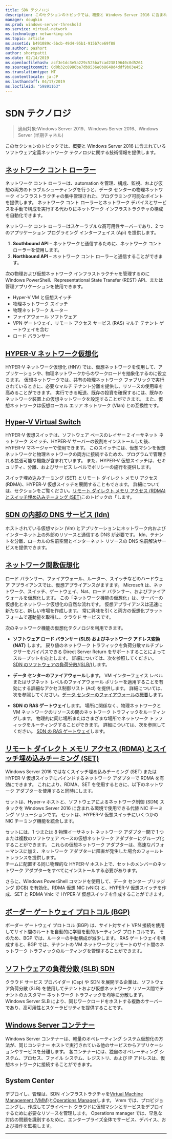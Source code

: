 ```yaml
---
title: SDN テクノロジ
description: このセクションのトピックでは、概要と Windows Server 2016 に含まれているソフトウェア定義ネットワーク テクノロジに関する技術情報を提供します。
manager: dougkim
ms.prod: windows-server-threshold
ms.service: virtual-network
ms.technology: networking-sdn
ms.topic: article
ms.assetid: b491089c-5bcb-49d4-95b1-915b7ce69f88
ms.author: pashort
author: shortpatti
ms.date: 02/14/2019
ms.openlocfilehash: acf3e1dc3e5a229c525ba7cad23819640c0d5261
ms.sourcegitcommit: 0d0b32c8986ba7db9536e0b8648d4ddf9b03e452
ms.translationtype: MT
ms.contentlocale: ja-JP
ms.lasthandoff: 04/17/2019
ms.locfileid: "59891163"
---
```

# <a name="sdn-technologies"></a>SDN テクノロジ

>適用対象:Windows Server 2019、Windows Server 2016、Windows Server (半期チャネル)

このセクションのトピックでは、概要と Windows Server 2016 に含まれているソフトウェア定義ネットワーク テクノロジに関する技術情報を提供します。  

## <a name="network-controllernetwork-controllernetwork-controllermd"></a>[ネットワーク コント ローラー](network-controller/Network-Controller.md)

ネットワーク コント ローラーは、automation を管理、構成、監視、および仮想の両方のトラブルシューティングを行うと、データ センターの物理ネットワーク インフラストラクチャの集中管理された、プログラミング可能なポイントを提供します。 ネットワーク コント ローラーとネットワーク デバイスとサービスを手動で構成を実行する代わりにネットワーク インフラストラクチャの構成を自動化できます。 

ネットワーク コント ローラーはスケーラブルな高可用性サーバーであり、2 つのアプリケーション プログラミング インターフェイス (Api) を提供します。

1. **Southbound API** – ネットワークと通信するために、ネットワーク コント ローラーを使用します。
2. **Northbound API** – ネットワーク コント ローラーと通信することができます。

次の物理および仮想ネットワーク インフラストラクチャを管理するのに Windows PowerShell、Representational State Transfer (REST) API、または管理アプリケーションを使用できます。

- Hyper-V VM と仮想スイッチ 
- 物理ネットワーク スイッチ 
- 物理ネットワーク ルーター 
- ファイアウォール ソフトウェア 
- VPN ゲートウェイ、リモート アクセス サービス (RAS) マルチ テナント ゲートウェイを含む 
- ロード バランサー 
  

  
## <a name="hyper-v-network-virtualizationhyper-v-network-virtualizationhyper-v-network-virtualizationmd"></a>[HYPER-V ネットワーク仮想化](hyper-v-network-virtualization/Hyper-V-Network-Virtualization.md)

HYPER-V ネットワーク仮想化 (HNV) では、仮想ネットワークを使用して、アプリケーションや、物理ネットワークからのワークロードを抽象化するのに役立ちます。 仮想ネットワークでは、共有の物理ネットワーク ファブリックで実行されているときに、必要なマルチ テナント分離を提供し、リソースの使用率を高めることができます。 実行できる転送、既存の投資を確保するには、既存のネットワーク装置上の仮想ネットワークを設定することができます。 また、仮想ネットワークは仮想ローカル エリア ネットワーク (Vlan) との互換性です。   
  
  
## <a name="hyper-v-virtual-switchvirtualizationhyper-v-virtual-switchhyper-v-virtual-switchmd"></a>[Hyper-V Virtual Switch](../../../virtualization/hyper-v-virtual-switch/Hyper-V-Virtual-Switch.md) 

HYPER-V 仮想スイッチは、ソフトウェア ベースのレイヤー 2 イーサネット ネットワーク スイッチ、HYPER-V サーバーの役割をインストールした後、HYPER-V マネージャーで使用できます。 このスイッチには、仮想マシンを仮想ネットワークと物理ネットワークの両方に接続するための、プログラムで管理される拡張可能な機能が含まれています。 また、HYPER-V 仮想スイッチは、セキュリティ、分離、およびサービス レベルでポリシーの施行を提供します。
  
スイッチ埋め込みチーミング (SET) とリモート ダイレクト メモリ アクセス (RDMA)、HYPER-V 仮想スイッチを展開することもできます。 詳細については、セクションをご覧ください。[リモート ダイレクト メモリ アクセス (RDMA) とスイッチ埋め込みチーミング (SET)](#bkmk_rdma)このトピックの「します。  

## <a name="internal-dns-service-idns-for-sdnidns-for-sdnmd"></a>[SDN の内部の DNS サービス (Idn)](Idns-for-Sdn.md)

ホストされている仮想マシン (Vm) とアプリケーションにネットワーク内およびインターネット上の外部のリソースと通信する DNS が必要です。 Idn、テナントを分離、ローカルの名前空間とインターネット リソースの DNS 名前解決サービスを提供できます。 
  
## <a name="network-function-virtualizationnetwork-function-virtualizationnetwork-function-virtualizationmd"></a>[ネットワーク関数仮想化](network-function-virtualization/Network-Function-Virtualization.md)

ロード バランサー、ファイアウォール、ルーター、スイッチなどのハードウェア アプライアンスでは、仮想アプライアンスがますます。 Microsoft は、ネットワーク、スイッチ、ゲートウェイ、Nat、ロード バランサー、およびファイアウォールを仮想化します。 この「ネットワーク機能の仮想化」は、サーバーの仮想化とネットワーク仮想化の自然な流れです。 仮想アプライアンスは迅速に新たなと、新しい市場を作成します。 常に興味を引くと両方の仮想化プラットフォームで運動量を取得し、クラウド サービスです。 
  
次のネットワーク機能の仮想化テクノロジを利用できます。  
  
-   **ソフトウェア ロード バランサー (SLB) およびネットワーク アドレス変換 (NAT)** します。 戻り値のネットワーク トラフィックを負荷分散マルチプレクサーをバイパスできる Direct Server Return をサポートすることによってスループットを向上します。 詳細については、次を参照してください。 [SDN のソフトウェアの負荷分散/(SLB/)](network-function-virtualization/software-load-balancing-for-sdn.md)します。
  
-   **データ センターのファイアウォール**します。 VM インターフェイス レベルまたはサブネット レベルのファイアウォール ポリシーを適用することを有効にする詳細なアクセス制御リスト (Acl) を提供します。 詳細については、次を参照してください。[データ センターのファイアウォールの概要](network-function-virtualization/Datacenter-Firewall-Overview.md)します。
  
-   **SDN の RAS ゲートウェイ**します。 場所に関係なく、物理ネットワークと VM ネットワークのリソースの間のネットワーク トラフィックをルーティングします。 物理的に同じ場所またはさまざまな場所でネットワーク トラフィックをルーティングすることができます。 詳細については、次を参照してください。 [SDN の RAS ゲートウェイ](network-function-virtualization/RAS-Gateway-for-SDN.md)します。

  
## <a name="remote-direct-memory-access-rdma-and-switch-embedded-teaming-sethttpsdocsmicrosoftcomwindows-servervirtualizationhyper-v-virtual-switchrdma-and-switch-embedded-teaming"></a>[リモート ダイレクト メモリ アクセス (RDMA) とスイッチ埋め込みチーミング (SET)](https://docs.microsoft.com/windows-server/virtualization/hyper-v-virtual-switch/rdma-and-switch-embedded-teaming)  
Windows Server 2016 ではなくスイッチ埋め込みチーミング (SET) または HYPER-V 仮想スイッチにバインドするネットワーク アダプターで RDMA を有効にできます。 これにより、RDMA、SET を使用するときに、以下のネットワーク アダプターを使用すると同時にします。  
  
セットは、Hyper-v ホストと、ソフトウェアによるネットワーク制御 (SDN) スタックを Windows Server 2016 に含まれる環境で使用できる代替 NIC チーミング ソリューションです。 セットは、HYPER-V 仮想スイッチにいくつかの NIC チーミング機能を統合します。  
  
セットには、1 つまたは 8 物理イーサネット ネットワーク アダプター間で 1 つまたは複数のソフトウェア ベースの仮想ネットワーク アダプターにグループ化することができます。 これらの仮想ネットワーク アダプターは、高速なパフォーマンスに加え、ネットワーク アダプターに障害が発生した場合のフォールト トレランスを提供します。  
チームに配置する同じ物理的な HYPER-V ホスト上で、セットのメンバーのネットワーク アダプターをすべてにインストールする必要があります。  
  
さらに、Windows PowerShell コマンドを使用して、データ センター ブリッジング (DCB) を有効化、RDMA 仮想 NIC (vNIC) と、HYPER-V 仮想スイッチを作成、SET と RDMA Vnic で HYPER-V 仮想スイッチを作成することができます。  

  

## <a name="border-gateway-protocol-bgpremoteremote-accessbgpborder-gateway-protocol-bgpmd"></a>[ボーダー ゲートウェイ プロトコル (BGP)](../../../remote/remote-access/bgp/Border-Gateway-Protocol-BGP.md)
  
ボーダー ゲートウェイ プロトコル (BGP) は、サイト対サイト VPN 接続を使用してサイト間のルートを自動的に学習を動的ルーティング プロトコルです。 そのため、BGP では、ルーターの手動構成が減少します。   RAS ゲートウェイを構成すると、BGP では、テナントの VM ネットワークとリモートのサイト間のネットワーク トラフィックのルーティングを管理することができます。  
  
## <a name="software-load-balancing-slb-for-sdnnetwork-function-virtualizationsoftware-load-balancing-for-sdnmd"></a>[ソフトウェアの負荷分散 (SLB) SDN](network-function-virtualization/software-load-balancing-for-sdn.md)
クラウド サービス プロバイダー (Csp) や SDN を展開する企業は、ソフトウェア負荷分散 (SLB) を使用してテナントおよび仮想ネットワーク リソース間でテナントのカスタマー ネットワーク トラフィックを均等に分散します。 Windows Server SLB により、同じワークロードをホストする複数のサーバーであり、高可用性とスケーラビリティを提供することです。 

## <a name="windows-server-containerscontainerscontainer-networking-overviewmd"></a>[Windows Server コンテナー](Containers/Container-networking-overview.md)

Windows Server コンテナーは、軽量のオペレーティング システム仮想化の方法が、同じコンテナー ホストで実行されている他のサービスからアプリケーションやサービスを分離します。 各コンテナーには、独自のオペレーティング システム、プロセス、ファイル システム、レジストリ、および IP アドレスは、仮想ネットワークに接続することができます。 


## <a name="system-center"></a>System Center  
デプロイし、管理は、SDN インフラストラクチャを[Virtual Machine Management (VMM)](https://docs.microsoft.com/system-center/vmm/)と[Operations Manager](https://docs.microsoft.com/system-center/scom/)します。 Vmm では、プロビジョニングし、作成してプライベート クラウドに仮想マシンとサービスをデプロイするために必要なリソースを管理します。  Operations manager では、早急な対応の問題を識別するために、エンタープライズ全体でサービス、デバイス、および操作を監視します。 


---